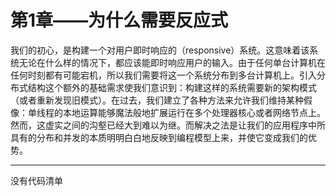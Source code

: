 # 第1章——为什么需要反应式

我们的初心，是构建一个对用户即时响应的（responsive）系统。这意味着该系统无论在什么样的情况下，都应该能即时响应用户的输入。由于任何单台计算机在任何时刻都有可能宕机，所以我们需要将这一个系统分布到多台计算机上。引入分布式结构这个额外的基础需求使我们意识到：构建这样的系统需要新的架构模式（或者重新发现旧模式）。在过去，我们建立了各种方法来允许我们维持某种假像：单线程的本地运算能够魔法般地扩展运行在多个处理器核心或者网络节点上。然而，这虚实之间的沟壑已经大到难以为继。而解决之法是让我们的应用程序中所具有的分布和并发的本质明明白白地反映到编程模型上来，并使它变成我们的优势。

---

没有代码清单